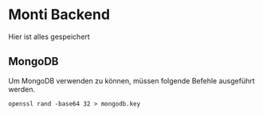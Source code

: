 # Monti Backend

Hier ist alles gespeichert

## MongoDB

Um MongoDB verwenden zu können, müssen folgende Befehle ausgeführt werden.

```
openssl rand -base64 32 > mongodb.key
```
